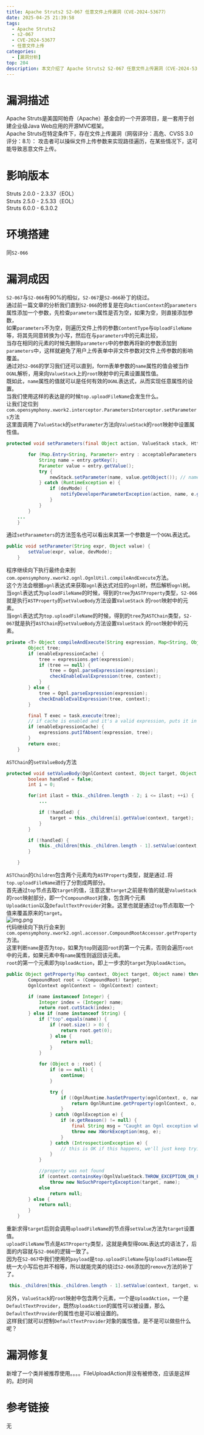 ```yaml
---
title: Apache Struts2 S2-067 任意文件上传漏洞（CVE-2024-53677）
date: 2025-04-25 21:39:58
tags:
  - Apache Struts2
  - s2-067
  - CVE-2024-53677
  - 任意文件上传
categories:
  - [漏洞分析]
top: 204
description: 本文介绍了 Apache Struts2 S2-067 任意文件上传漏洞（CVE-2024-53677）的漏洞成因
---
```

# 漏洞描述
Apache Struts是美国阿帕奇（Apache）基金会的一个开源项目，是一套用于创建企业级Java Web应用的开源MVC框架。  
Apache Struts在特定条件下，存在文件上传漏洞（网宿评分：高危、CVSS 3.0 评分：8.1）：
攻击者可以操纵文件上传参数来实现路径遍历，在某些情况下，这可能导致恶意文件上传。  
# 影响版本
Struts 2.0.0 - 2.3.37（EOL）  
Struts 2.5.0 - 2.5.33（EOL）  
Struts 6.0.0 - 6.3.0.2  
# 环境搭建
同`S2-066`  
# 漏洞成因
`S2-067`与`S2-066`有90%的相似，`S2-067`是`S2-066`补丁的绕过。  
通过前一篇文章的分析我们直到`S2-066`的修复是在向`ActionContext`的`parameters`属性添加一个参数，先检查`parameters`属性是否为空，如果为空，则直接添加参数，  
如果`parameters`不为空，则遍历文件上传的参数`ContentType`与`UploadFileName`等，将其先同意转换为小写，然后在与`parameters`中的元素比较，  
当存在相同的元素的时候先删除`parameters`中的参数再将新的参数添加到`parameters`中，这样就避免了用户上传表单中非文件参数对文件上传参数的影响覆盖。  
通过对`S2-066`的学习我们还可以直到，form表单参数的`name`属性的值会被当作`OGNL`解析，用来向`ValueStack`上的`root`映射中的元素设置属性值。  
既如此，`name`属性的值就可以是任何有效的`OGNL`表达式，从而实现任意属性的设置。  
当我们使用这样的表达是的时候`top.uploadFileName`会发生什么。  
让我们定位到`com.opensymphony.xwork2.interceptor.ParametersInterceptor.setParameters`方法  
这里面调用了`ValueStack`的`setParameter`方法向`ValueStack`的`root`映射中设置属性值。  
```java
protected void setParameters(final Object action, ValueStack stack, HttpParameters parameters) {

        for (Map.Entry<String, Parameter> entry : acceptableParameters.entrySet()) {
            String name = entry.getKey();
            Parameter value = entry.getValue();
            try {
                newStack.setParameter(name, value.getObject()); // name == top.uploadFileName
            } catch (RuntimeException e) {
                if (devMode) {
                    notifyDeveloperParameterException(action, name, e.getMessage());
                }
            }
        }
    ...
    }
```
通过`setParaameters`的方法签名也可以看出来其第一个参数是一个`OGNL`表达式。
```java
public void setParameter(String expr, Object value) {
        setValue(expr, value, devMode);
    }
```
程序继续向下执行最终会来到 `com.opensymphony.xwork2.ognl.OgnlUtil.compileAndExecute`方法。  
这个方法会根据`ognl`表达式来获取`ognl`表达式对应的`ognl`树，然后解析`ognl`树。  
当`ognl`表达式为`uploadFileName`的时候，得到的`tree`为`ASTProperty`类型，`S2-066`就是执行`ASTProperty`的`setValueBody`方法设置`ValueStack` 的`root`映射中的元素。  
当`ognl`表达式为`top.uploadFileName`的时候，得到的`tree`为`ASTChain`类型，`S2-067`就是执行`ASTChain`的`setValueBody`方法设置`ValueStack` 的`root`映射中的元素。
```java
private <T> Object compileAndExecute(String expression, Map<String, Object> context, OgnlTask<T> task) throws OgnlException {
        Object tree;
        if (enableExpressionCache) {
            tree = expressions.get(expression);
            if (tree == null) {
                tree = Ognl.parseExpression(expression);
                checkEnableEvalExpression(tree, context);
            }
        } else {
            tree = Ognl.parseExpression(expression);
            checkEnableEvalExpression(tree, context);
        }

        final T exec = task.execute(tree);
        // if cache is enabled and it's a valid expression, puts it in
        if (enableExpressionCache) {
            expressions.putIfAbsent(expression, tree);
        }
        return exec;
    }
```
`ASTChain`的`setValueBody`方法    
```java
protected void setValueBody(OgnlContext context, Object target, Object value) throws OgnlException {
        boolean handled = false;
        int i = 0;

        for(int ilast = this._children.length - 2; i <= ilast; ++i) {
            ...

            if (!handled) {
                target = this._children[i].getValue(context, target);
            }
        }

        if (!handled) {
            this._children[this._children.length - 1].setValue(context, target, value);
        }

    }
```
`ASTChain`的`Children`包含两个元素均为`ASTProperty`类型，就是通过`.`将`top.uploadFileName`进行了分割成两部分。  
首先通过`top`节点去取`target`的值，注意这里`target`之前是有值的就是`ValueStack`的`root`映射部分，即一个`CompoundRoot`对象，包含两个元素  
`UploadAction`以及`DefaultTextProvider`对象。这里也就是通过`top`节点取取一个值来覆盖原来的`target`。  
![img.png](img.png)  
代码继续向下执行会来到`com.opensymphony.xwork2.ognl.accessor.CompoundRootAccessor.getProperty`方法。  
这里判断`name`是否为`top`，如果为`top`则返回`root`的第一个元素，否则会遍历`root`中的元素，如果元素中有`name`属性则返回该元素。  
`root`的第一个元素即为`UploadAction`，即上一步求的`target`为`UploadAction`。  
```java
public Object getProperty(Map context, Object target, Object name) throws OgnlException {
        CompoundRoot root = (CompoundRoot) target;
        OgnlContext ognlContext = (OgnlContext) context;

        if (name instanceof Integer) {
            Integer index = (Integer) name;
            return root.cutStack(index);
        } else if (name instanceof String) {
            if ("top".equals(name)) {
                if (root.size() > 0) {
                    return root.get(0);
                } else {
                    return null;
                }
            }

            for (Object o : root) {
                if (o == null) {
                    continue;
                }

                try {
                    if ((OgnlRuntime.hasGetProperty(ognlContext, o, name)) || ((o instanceof Map) && ((Map) o).containsKey(name))) {
                        return OgnlRuntime.getProperty(ognlContext, o, name);
                    }
                } catch (OgnlException e) {
                    if (e.getReason() != null) {
                        final String msg = "Caught an Ognl exception while getting property " + name;
                        throw new XWorkException(msg, e);
                    }
                } catch (IntrospectionException e) {
                    // this is OK if this happens, we'll just keep trying the next
                }
            }

            //property was not found
            if (context.containsKey(OgnlValueStack.THROW_EXCEPTION_ON_FAILURE))
                throw new NoSuchPropertyException(target, name);
            else
                return null;
        } else {
            return null;
        }
    }
```
重新求得`target`后则会调用`uploadFileName`的节点得`setValue`方法为`target`设置值。  
`uploadFileName`节点是`ASTProperty`类型，这就是典型得`OGNL`表达式的语法了，后面的内容就与`S2-066`的逻辑一致了。  
因为在`S2-067`中我们使用的`payload`是`top.uploadFileName`与`UploadFileName`在统一大小写后也并不相等，所以就能完美的绕过`S2-066`添加的`remove`方法的补丁了。  
```java
 this._children[this._children.length - 1].setValue(context, target, value);
```
另外，`ValueStack`的`root`映射中包含两个元素，一个是`UploadAction`，一个是`DefaultTextProvider`，既然`UploadAction`的属性可以被设置，那么`DefaultTextProvider`的属性也是可以被设置的。  
这样我们就可以控制`DefaultTextProvider`对象的属性值，是不是可以做些什么呢？
# 漏洞修复
新增了一个类并被推荐使用。。。。FileUploadAction并没有被修改，应该是这样的。赶时间
# 参考链接
无